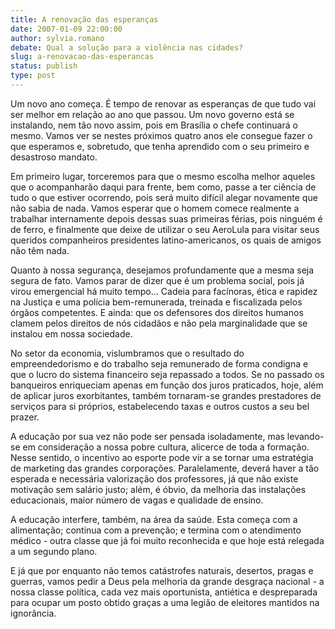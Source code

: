 ```yaml
---
title: A renovação das esperanças
date: 2007-01-09 22:00:00
author: sylvia.romano
debate: Qual a solução para a violência nas cidades?
slug: a-renovacao-das-esperancas
status: publish 
type: post
---
```


Um novo ano começa. É tempo de renovar as esperanças de que tudo vai ser melhor em relação ao ano que passou. Um novo governo está se instalando, nem tão novo assim, pois em Brasília o chefe continuará o mesmo. Vamos ver se nestes próximos quatro anos ele consegue fazer o que esperamos e, sobretudo, que tenha aprendido com o seu primeiro e desastroso mandato.  

  

Em primeiro lugar, torceremos para que o mesmo escolha melhor aqueles que o acompanharão daqui para frente, bem como, passe a ter ciência de tudo o que estiver ocorrendo, pois será muito difícil alegar novamente que não sabia de nada. Vamos esperar que o homem comece realmente a trabalhar internamente depois dessas suas primeiras férias, pois ninguém é de ferro, e finalmente que deixe de utilizar o seu AeroLula para visitar seus queridos companheiros presidentes latino-americanos, os quais de amigos não têm nada.  

  

Quanto à nossa segurança, desejamos profundamente que a mesma seja segura de fato. Vamos parar de dizer que é um problema social, pois já virou emergencial há muito tempo... Cadeia para facínoras, ética e rapidez na Justiça e uma polícia bem-remunerada, treinada e fiscalizada pelos órgãos competentes. E ainda: que os defensores dos direitos humanos clamem pelos direitos de nós cidadãos e não pela marginalidade que se instalou em nossa sociedade.  

  

No setor da economia, vislumbramos que o resultado do empreendedorismo e do trabalho seja remunerado de forma condigna e que o lucro do sistema financeiro seja repassado a todos. Se no passado os banqueiros enriqueciam apenas em função dos juros praticados, hoje, além de aplicar juros exorbitantes, também tornaram-se grandes prestadores de serviços para si próprios, estabelecendo taxas e outros custos a seu bel prazer.  

  

A educação por sua vez não pode ser pensada isoladamente, mas levando-se em consideração a nossa pobre cultura, alicerce de toda a formação. Nesse sentido, o incentivo ao esporte pode vir a se tornar uma estratégia de marketing das grandes corporações. Paralelamente, deverá haver a tão esperada e necessária valorização dos professores, já que não existe motivação sem salário justo; além, é óbvio, da melhoria das instalações educacionais, maior número de vagas e qualidade de ensino.   

  

A educação interfere, também, na área da saúde. Esta começa com a alimentação; continua com a prevenção; e termina com o atendimento médico - outra classe que já foi muito reconhecida e que hoje está relegada a um segundo plano.  

  

E já que por enquanto não temos catástrofes naturais, desertos, pragas e guerras, vamos pedir a Deus pela melhoria da grande desgraça nacional - a nossa classe política, cada vez mais oportunista, antiética e despreparada para ocupar um posto obtido graças a uma legião de eleitores mantidos na ignorância.
